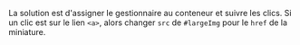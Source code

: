 La solution est d'assigner le gestionnaire au conteneur et suivre les clics. Si un clic est sur le lien `<a>`, alors changer `src` de `#largeImg` pour le `href` de la miniature.
